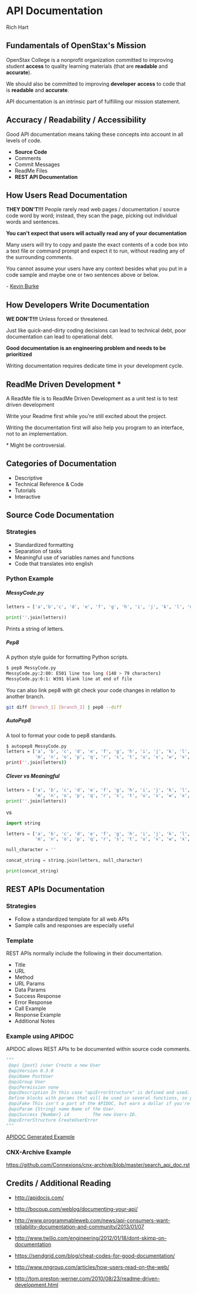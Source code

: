 # API Documentation
Rich Hart


## Fundamentals of OpenStax's Mission

OpenStax College is a nonprofit organization committed to improving student  __access__ to quality learning materials (that are __readable__ and __accurate__).

We should also be committed to improving __developer__ __access__ to code that is __readable__ and __accurate__.

API documentation is an intrinsic part of fulfilling our mission statement. 

## Accuracy / Readability / Accessibility

Good API documentation means taking these concepts into account in all levels of code. 

* __Source Code__
* Comments 
* Commit Messages
* ReadMe Files
* __REST API Documentation__


<!---
http://xkcd.com/1296/

Give a dollar line
-->
## How Users Read Documentation

__THEY DON'T!!!__ People rarely read web pages / documentation / source code word by word; instead, they scan the page, picking out individual words and sentences. 

__You can't expect that users will actually read any of your documentation__

Many users will try to copy and paste the exact contents of a code box into a text file or command prompt and expect it to run, without reading any of the surrounding comments.

You cannot assume your users have any context besides what you put in a code sample and maybe one or two sentences above or below.

\- [Kevin Burke](http://www.twilio.com/engineering/2012/01/18/dont-skimp-on-documentation)

## How Developers Write Documentation

__WE DON'T!!!__ Unless forced or threatened.

Just like quick-and-dirty coding decisions can lead to technical debt, poor documentation can lead to operational debt.

__Good documentation is an engineering problem and needs to be prioritized__

Writing documentation requires dedicate time in your development cycle.


## ReadMe Driven Development \*

A ReadMe file is to ReadMe Driven Development as a unit test is to test driven development

Write your Readme first while you're still excited about the project.

Writing the documentation first will also help you program to an interface, not to an implementation.

\* Might be controversial. 

## Categories of Documentation

* Descriptive
* Technical Reference & Code
* Tutorials
* Interactive

## Source Code Documentation

### Strategies

*  Standardized formatting
*  Separation of tasks
*  Meaningful use of variables names and functions
*  Code that translates into english

### Python Example

##### MessyCode.py

```python
letters = ['a','b','c', 'd', 'e', 'f', 'g', 'h', 'i', 'j', 'k', 'l', 'm', 'n', 'o', 'p', 'q', 'r', 's', 't', 'u', 'v', 'w', 'x', 'y', 'z']

print(''.join(letters))
```

Prints a string of letters.

##### Pep8

A python style guide for formatting Python scripts.

```sh
$ pep8 MessyCode.py
MessyCode.py:2:80: E501 line too long (140 > 79 characters)
MessyCode.py:6:1: W391 blank line at end of file
```

You can also link pep8 with git check your code changes in relation to another branch.

```sh
git diff [branch_1] [branch_2] | pep8 --diff
```

##### AutoPep8

A tool to format your code to pep8 standards. 

```sh
$ autopep8 MessyCode.py
letters = ['a', 'b', 'c', 'd', 'e', 'f', 'g', 'h', 'i', 'j', 'k', 'l',
           'm', 'n', 'o', 'p', 'q', 'r', 's', 't', 'u', 'v', 'w', 'x', 'y', 'z']
print(''.join(letters))
```

##### Clever vs Meaningful

```python
letters = ['a', 'b', 'c', 'd', 'e', 'f', 'g', 'h', 'i', 'j', 'k', 'l',
           'm', 'n', 'o', 'p', 'q', 'r', 's', 't', 'u', 'v', 'w', 'x', 'y', 'z']
print(''.join(letters))
```

vs

```python
import string

letters = ['a', 'b', 'c', 'd', 'e', 'f', 'g', 'h', 'i', 'j', 'k', 'l',
           'm', 'n', 'o', 'p', 'q', 'r', 's', 't', 'u', 'v', 'w', 'x', 'y', 'z']

null_character = ''

concat_string = string.join(letters, null_character)

print(concat_string)
```

## REST APIs Documentation

### Strategies

* Follow a standardized template for all web APIs
* Sample calls and responses are especially useful

### Template

REST APIs normally include the following in their documentation. 

* Title
* URL
* Method
* URL Params
* Data Params
* Success Response
* Error Response
* Call Example
* Response Example
* Additional Notes

### Example using APIDOC

APIDOC allows REST APIs to be documented within source code comments.

```python
"""
 @api {post} /user Create a new User
 @apiVersion 0.3.0
 @apiName PostUser
 @apiGroup User
 @apiPermission none
 @apiDescription In this case "apiErrorStructure" is defined and used.
 Define blocks with params that will be used in several functions, so you don't have to rewrite them.
 @apiFake This isn't a part of the APIDOC, but earn a dollar if you're the first to point this out.
 @apiParam {String} name Name of the User.
 @apiSuccess {Number} id         The new Users-ID.
 @apiErrorStructure CreateUserError
"""
```

[APIDOC Generated Example](http://apidocjs.com/example/#api-User-PostUser)

### CNX-Archive Example

https://github.com/Connexions/cnx-archive/blob/master/search_api_doc.rst

## Credits / Additional Reading

* http://apidocjs.com/

* http://bocoup.com/weblog/documenting-your-api/

* http://www.programmableweb.com/news/api-consumers-want-reliability-documentation-and-community/2013/01/07

* http://www.twilio.com/engineering/2012/01/18/dont-skimp-on-documentation

* https://sendgrid.com/blog/cheat-codes-for-good-documentation/

* http://www.nngroup.com/articles/how-users-read-on-the-web/

* http://tom.preston-werner.com/2010/08/23/readme-driven-development.html
